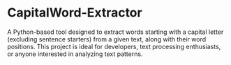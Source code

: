 # CapitalWord-Extractor
A Python-based tool designed to extract words starting with a capital letter (excluding sentence starters) from a given text, along with their word positions. This project is ideal for developers, text processing enthusiasts, or anyone interested in analyzing text patterns.
